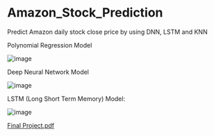 # Amazon_Stock_Prediction
Predict Amazon daily stock close price by using DNN, LSTM and KNN


Polynomial Regression Model

![image](https://user-images.githubusercontent.com/69972187/108153400-150eaf80-70a9-11eb-8a14-0e005cdf813d.png)

Deep Neural Network Model

![image](https://user-images.githubusercontent.com/69972187/108153419-21930800-70a9-11eb-8758-f9a0812648a5.png)

LSTM (Long Short Term Memory) Model:

![image](https://user-images.githubusercontent.com/69972187/108153432-28ba1600-70a9-11eb-940d-d97db88a8b5d.png)

[Final Project.pdf](https://github.com/Jiahao0310/Amazon_Stock_Prediction/files/5993072/Final.Project.pdf)
